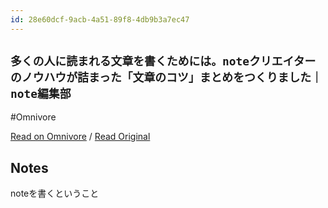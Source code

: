 ```yaml
---
id: 28e60dcf-9acb-4a51-89f8-4db9b3a7ec47
---
```


## `多くの人に読まれる文章を書くためには。noteクリエイターのノウハウが詰まった「文章のコツ」まとめをつくりました｜note編集部`
#Omnivore

[Read on Omnivore](https://omnivore.app/me/note-note-1908d849e0f) / [Read Original](https://note.com/notemag/n/n89391809a272)

## Notes

noteを書くということ

